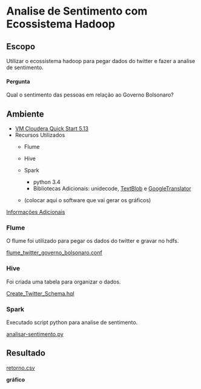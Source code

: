 # Analise de Sentimento com Ecossistema Hadoop

## Escopo

Utilizar o ecossistema hadoop para pegar dados do twitter e fazer a analise de sentimento.

#### Pergunta

Qual o sentimento das pessoas em relação ao Governo Bolsonaro?


## Ambiente

 - [VM Cloudera Quick Start 5.13](https://www.cloudera.com/downloads/quickstart_vms/5-13.html)
 - Recursos Utilizados
    - Flume 
    - Hive
    - Spark
        - python 3.4
        - Bibliotecas Adicionais: unidecode, [TextBlob](https://github.com/sloria/TextBlob/) 
        e [GoogleTranslator](https://github.com/BoseCorp/py-googletrans)
        
    - (colocar aqui o software que vai gerar os gráficos)
    
[Informações Adicionais](infos_adicionais.md)
    
### Flume

O flume foi utilizado para pegar os dados do twitter e gravar no hdfs.

[flume_twitter_governo_bolsonaro.conf](flume_twitter_governo_bolsonaro.conf)
 
### Hive

Foi criada uma tabela para organizar o dados.

[Create_Twitter_Schema.hql](Create_Twitter_Schema.hql)
  
### Spark

Executado script python para analise de sentimento. 

[analisar-sentimento.py](analisar-sentimento.py)

    
## Resultado

[retorno.csv](retorno.csv)

**gráfico**
